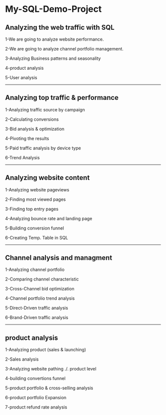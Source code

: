 # My-SQL-Demo-Project
## Analyzing the web traffic with SQL

1-We are going to analyze website performance.

2-We are going to analyze channel portfolio management.

3-Analyzing Business patterns and seasonality

4-product analysis

5-User analysis 

-----------------------------------------------------------------------------------------------

## Analyzing top traffic & performance

1-Analyzing traffic source by campaign

2-Calculating conversions 

3-Bid analysis & optimization 

4-Pivoting the results 

5-Paid traffic analysis by device type

6-Trend Analysis

------------------------------------------------------------------------------------------------
## Analyzing website content

1-Analyzing website pageviews

2-Finding most viewed pages 

3-Finding top entry pages 

4-Analyzing bounce rate and landing page

5-Building conversion funnel

6-Creating Temp. Table in SQL

------------------------------------------------------------------------------------------------
## Channel analysis and managment

1-Analyzing channel portfolio

2-Comparing channel characteristic

3-Cross-Channel bid optimization

4-Channel portfolio trend analysis

5-Direct-Driven traffic analysis

6-Brand-Driven traffic analysis

------------------------------------------------------------------------------------------------

## product analysis

1-Analyzing product (sales & launching)

2-Sales analysis

3-Analyzing website pathing ./. product level

4-building convertions funnel

5-product portfolio & cross-selling analysis

6-product portfolio Expansion

7-product refund rate analysis
